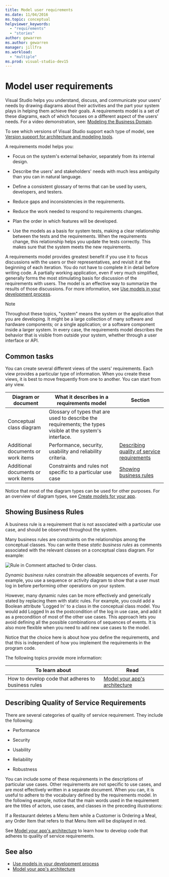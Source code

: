 ```yaml
---
title: Model user requirements
ms.date: 11/04/2016
ms.topic: conceptual
helpviewer_keywords:
  - "requirements"
  - "stories"
author: gewarren
ms.author: gewarren
manager: jillfra
ms.workload:
  - "multiple"
ms.prod: visual-studio-dev15
---
```

# Model user requirements

Visual Studio helps you understand, discuss, and communicate your users' needs by drawing diagrams about their activities and the part your system plays in helping them achieve their goals. A requirements model is a set of these diagrams, each of which focuses on a different aspect of the users' needs. For a video demonstration, see: [Modeling the Business Domain](https://channel9.msdn.com/blogs/clinted/uml-with-vs-2010-part-3-modeling-the-business-domain).

To see which versions of Visual Studio support each type of model, see [Version support for architecture and modeling tools](../modeling/what-s-new-for-design-in-visual-studio.md#VersionSupport).

A requirements model helps you:

- Focus on the system's external behavior, separately from its internal design.

- Describe the users' and stakeholders' needs with much less ambiguity than you can in natural language.

- Define a consistent glossary of terms that can be used by users, developers, and testers.

- Reduce gaps and inconsistencies in the requirements.

- Reduce the work needed to respond to requirements changes.

- Plan the order in which features will be developed.

- Use the models as a basis for system tests, making a clear relationship between the tests and the requirements. When the requirements change, this relationship helps you update the tests correctly. This makes sure that the system meets the new requirements.

A requirements model provides greatest benefit if you use it to focus discussions with the users or their representatives, and revisit it at the beginning of each iteration. You do not have to complete it in detail before writing code. A partially working application, even if very much simplified, generally forms the most stimulating basis for discussion of the requirements with users. The model is an effective way to summarize the results of those discussions. For more information, see [Use models in your development process](../modeling/use-models-in-your-development-process.md).

> [!NOTE]
> Throughout these topics, "system" means the system or the application that you are developing. It might be a large collection of many software and hardware components; or a single application; or a software component inside a larger system. In every case, the requirements model describes the behavior that is visible from outside your system, whether through a user interface or API.

## Common tasks

You can create several different views of the users' requirements.  Each view provides a particular type of information.  When you create these views, it is best to move frequently from one to another. You can start from any view.

|Diagram or document|What it describes in a requirements model|Section|
|-|-|-|
|Conceptual class diagram|Glossary of types that are used to describe the requirements; the types visible at the system's interface.||
|Additional documents or work items|Performance, security, usability and reliability criteria.|[Describing quality of service requirements](#QoSRequirements)|
|Additional documents or work items|Constraints and rules not specific to a particular use case|[Showing business rules](#BusinessRules)|

Notice that most of the diagram types can be used for other purposes. For an overview of diagram types, see [Create models for your app](../modeling/create-models-for-your-app.md).

##  <a name="BusinessRules"></a> Showing Business Rules

A business rule is a requirement that is not associated with a particular use case, and should be observed throughout the system.

Many business rules are constraints on the relationships among the conceptual classes. You can write these *static business rules* as comments associated with the relevant classes on a conceptual class diagram. For example:

![Rule in Comment attached to Order class.](../modeling/media/uml_reqmcd2.png)

*Dynamic business rules* constrain the allowable sequences of events. For example, you use a sequence or activity diagram to show that a user must log in before performing other operations on your system.

However, many dynamic rules can be more effectively and generically stated by replacing them with static rules. For example, you could add a Boolean attribute 'Logged In' to a class in the conceptual class model. You would add Logged In as the postcondition of the log in use case, and add it as a precondition of most of the other use cases. This approach lets you avoid defining all the possible combinations of sequences of events. It is also more flexible when you need to add new use cases to the model.

Notice that the choice here is about how you define the requirements, and that this is independent of how you implement the requirements in the program code.

The following topics provide more information:

|To learn about|Read|
|-|-|
|How to develop code that adheres to business rules|[Model your app's architecture](../modeling/model-your-app-s-architecture.md)|

##  <a name="QoSRequirements"></a> Describing Quality of Service Requirements

There are several categories of quality of service requirement. They include the following:

-   Performance

-   Security

-   Usability

-   Reliability

-   Robustness

You can include some of these requirements in the descriptions of particular use cases. Other requirements are not specific to use cases, and are most effectively written in a separate document. When you can, it is useful to adhere to the vocabulary defined by the requirements model. In the following example, notice that the main words used in the requirement are the titles of actors, use cases, and classes in the preceding illustrations:

If a Restaurant deletes a Menu Item while a Customer is Ordering a Meal, any Order Item that refers to that Menu Item will be displayed in red.

See [Model your app's architecture](../modeling/model-your-app-s-architecture.md) to learn how to develop code that adheres to quality of service requirements.

## See also

- [Use models in your development process](../modeling/use-models-in-your-development-process.md)
- [Model your app's architecture](../modeling/model-your-app-s-architecture.md)
